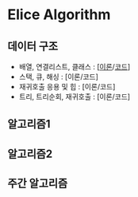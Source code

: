 # Elice Algorithm

## 데이터 구조 

- 배열, 연결리스트, 클래스 : [[이론](https://eda-ai-lab.tistory.com/190)/[코드](https://github.com/choco9966/Algorithm-Master/tree/master/elice/%EB%8D%B0%EC%9D%B4%ED%84%B0%20%EA%B5%AC%EC%A1%B0/%EB%B0%B0%EC%97%B4%2C%20%EC%97%B0%EA%B2%B0%EB%A6%AC%EC%8A%A4%ED%8A%B8%2C%20%ED%81%B4%EB%9E%98%EC%8A%A4)]
- 스택, 큐, 해싱 : [이론/코드]
- 재귀호출 응용 및 힙 : [이론/코드]
- 트리, 트리순회, 재귀호출 : [이론/코드]

## 알고리즘1



## 알고리즘2



## 주간 알고리즘 



